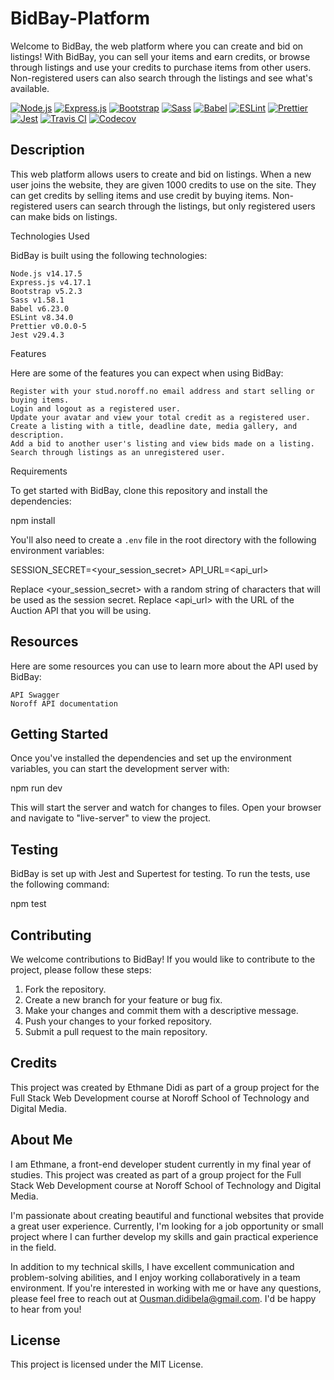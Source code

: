 # BidBay-Platform

Welcome to BidBay, the web platform where you can create and bid on listings! With BidBay, you can sell your items and earn credits, or browse through listings and use your credits to purchase items from other users. Non-registered users can also search through the listings and see what's available.

[![Node.js](https://img.shields.io/badge/Node.js-v14.17.5-green.svg)](https://nodejs.org/)
[![Express.js](https://img.shields.io/badge/Express.js-v4.17.1-blue.svg)](https://expressjs.com/)
[![Bootstrap](https://img.shields.io/badge/Bootstrap-v5.2.3-purple.svg)](https://getbootstrap.com/)
[![Sass](https://img.shields.io/badge/Sass-v1.58.1-pink.svg)](https://sass-lang.com/)
[![Babel](https://img.shields.io/badge/Babel-v6.23.0-yellow.svg)](https://babeljs.io/)
[![ESLint](https://img.shields.io/badge/ESLint-v8.34.0-blue.svg)](https://eslint.org/)
[![Prettier](https://img.shields.io/badge/Prettier-v0.0.0--5-orange.svg)](https://prettier.io/)
[![Jest](https://img.shields.io/badge/Jest-v29.4.3-purple.svg)](https://jestjs.io/)
[![Travis CI](https://travis-ci.com/Ousman37/BidBay-Platform.svg?branch=main)](https://travis-ci.com/Ousman37/BidBay-Platform)
[![Codecov](https://codecov.io/gh/Ousman37/BidBay-Platform/branch/main/graph/badge.svg?token=3F3YQ1K66Z)](https://codecov.io/gh/Ousman37/BidBay-Platform)

## Description

This web platform allows users to create and bid on listings. When a new user joins the website, they are given 1000 credits to use on the site. They can get credits by selling items and use credit by buying items. Non-registered users can search through the listings, but only registered users can make bids on listings.

Technologies Used

BidBay is built using the following technologies:

    Node.js v14.17.5
    Express.js v4.17.1
    Bootstrap v5.2.3
    Sass v1.58.1
    Babel v6.23.0
    ESLint v8.34.0
    Prettier v0.0.0-5
    Jest v29.4.3

Features

Here are some of the features you can expect when using BidBay:

    Register with your stud.noroff.no email address and start selling or buying items.
    Login and logout as a registered user.
    Update your avatar and view your total credit as a registered user.
    Create a listing with a title, deadline date, media gallery, and description.
    Add a bid to another user's listing and view bids made on a listing.
    Search through listings as an unregistered user.

Requirements

To get started with BidBay, clone this repository and install the dependencies:

npm install

You'll also need to create a `.env` file in the root directory with the following environment variables:

SESSION_SECRET=<your_session_secret>
API_URL=<api_url>

Replace <your_session_secret> with a random string of characters that will be used as the session secret. Replace <api_url> with the URL of the Auction API that you will be using.

## Resources

Here are some resources you can use to learn more about the API used by BidBay:

    API Swagger
    Noroff API documentation

## Getting Started

Once you've installed the dependencies and set up the environment variables, you can start the development server with:

npm run dev

This will start the server and watch for changes to files. Open your browser and navigate to "live-server" to view the project.

## Testing

BidBay is set up with Jest and Supertest for testing. To run the tests, use the following command:

npm test

## Contributing

We welcome contributions to BidBay! If you would like to contribute to the project, please follow these steps:

1. Fork the repository.
2. Create a new branch for your feature or bug fix.
3. Make your changes and commit them with a descriptive message.
4. Push your changes to your forked repository.
5. Submit a pull request to the main repository.

## Credits

This project was created by Ethmane Didi as part of a group project for the Full Stack Web Development course at Noroff School of Technology and Digital Media.

## About Me

I am Ethmane, a front-end developer student currently in my final year of studies. This project was created as part of a group project for the Full Stack Web Development course at Noroff School of Technology and Digital Media.

I'm passionate about creating beautiful and functional websites that provide a great user experience. Currently, I'm looking for a job opportunity or small project where I can further develop my skills and gain practical experience in the field.

In addition to my technical skills, I have excellent communication and problem-solving abilities, and I enjoy working collaboratively in a team environment. If you're interested in working with me or have any questions, please feel free to reach out at Ousman.didibela@gmail.com. I'd be happy to hear from you!

## License

This project is licensed under the MIT License.
